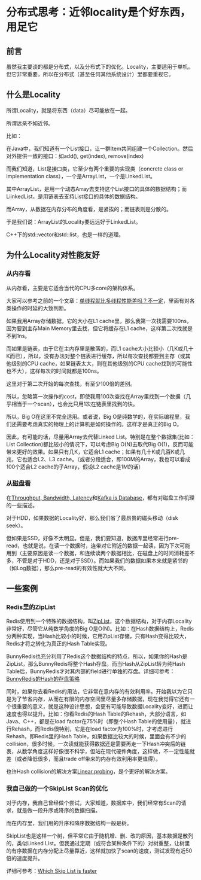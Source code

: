 # 分布式思考：近邻locality是个好东西，用足它

## 前言

虽然我主要谈的都是分布式，以及分布式下的优化。Locality，主要适用于单机。但它非常重要，所以在分布式（甚至任何其他系统设计）里都要重视它。

## 什么是Locality

所谓Locality，就是将东西（data）尽可能放在一起。

所谓远亲不如近邻。

比如：

在Java中，我们知道有一个List接口，让一群Item共同组建一个Collection。然后对外提供一致的接口：如add(), get(index), remove(index)

而我们知道，List是接口类，它至少有两个重要的实现类（concrete class or implementation class），一个是ArrayList，一个是LinkedList。

其中ArrayList，是用一个动态Array去支持这个List接口的具体的数据结构；而LiinkedList，是用链表去支持List接口的具体的数据结构。

而Array，从数据在内存分布的角度看，是紧挨的；而链表则是分散的。

于是我们说：ArrayList的Locality要远远好于LinkedList。

C++下的std::vector和std::list，也是一样的道理。

## 为什么Locality对性能友好

### 从内存看

从内存看，主要是它适合当代的CPU多core的架构体系。

大家可以参考之前的一个文章：[单线程就比多线程性能差吗？不一定](https://zhuanlan.zhihu.com/p/397039359)，里面有对各类操作的时延的大致判断。

如果我用Array存储数据，它的大小在L1 cache里，那么我第一次找需要100ns，因为要到主存Main Memory里去找，但它将缓存在L1 cache，这样第二次找就是不到1ns。

而如果是链表，由于它在主内存里是散落的，而L1 cache大小比较小（几K或几十K而已），所以，没有办法对整个链表进行缓存，所以每次查找都要到主存（或其他级别的CPU cache，如果链表太大，则在其他级别的CPU cache找到的可能性也不大），这样每次的时间就都是100ns。

这里对于第二次开始的每次查找，有至少100倍的差别。

所以，忽略第一次操作的cost，即使我用100次查找在Array里找到一个数据（几乎相当于一个scan），也会比只用1次在链表里找到的快。

所以，Big O在这里不完全适用。或者说，Big O是纯数学的，在实际编程里，我们还需要考虑真实的物理上的计算机是如何操作的。这样才是真正的Big O。

因此，有可能的话，尽量用Array去代替Linked List。特别是在整个数据集(比如：List Collection)都比较小的情况下，可以考虑Big O(N)去取代Big O(1)，反而可能带来更好的效果。如果只有几K，它适合L1 cache；如果有几十K或几百K或几兆，它也适合L2、L3 cache。（或者分段适合，即100M的Array，我也可以看成100个适合L2 cache的子Array，假设L2 cache是1M的话）

### 从磁盘看

在[Throughput, Bandwidth, Latency](https://zhuanlan.zhihu.com/p/399883427)和[Kafka is Database](https://zhuanlan.zhihu.com/p/392645152)，都有对磁盘工作机理的一些描述。

对于HDD，如果数据的Locality好，那么我们省了最昂贵的磁头移动（disk seek）。

但如果是SSD，好像不太明显。但是，我们要知道，数据库里经常进行pre-read，也就是说，在读一个数据时，连带对它附近的数据一起读，因为下次可能用到（主要原因是读一个数据，和连续读两个数据相比，在磁盘上的时间消耗差不多，不管是对于HDD，还是对于SSD）。而如果我们的数据如果本来就是紧邻的（如Log数据），那么pre-read的有效性就大大不同。

## 一些案例

### Redis里的ZipList

Redis使用到一个特殊的数据结构，叫[ZipList](https://redis.com/ebook/part-2-core-concepts/01chapter-9-reducing-memory-use/9-1-short-structures/9-1-1-the-ziplist-representation/)，这个数据结构，对于内存Locality非常好，尽管它从纯数学角度的Big O是O(N)。比如：在Hash数据结构上，Redis分两种实现，当Hash比较小的时候，它用ZipList存储，只有Hash变得比较大，Redis才将之转化为真正的Hash Table实现。

BunnyRedis也充分利用了Redis这个数据结构的特点，所以，如果你的Hash是ZipList，那么BunnyRedis将整个Hash存盘。而当Hash从ZipList转为纯Hash Table后，BunnyRedis才对其内部的field进行单独的存盘。详细可参考：[BunnyRedis的Hash的存盘策略](https://github.com/szstonelee/bunnyredis/wiki/Hash-storage)

同时，如果你去看Redis的用法，它非常在意内存的有效利用率。开始我以为它只是为了节省内存，从而在有限的内存空间里尽量多存储数据，现在我觉得它还有一个很重要的意义，就是这种设计思想，会更有可能导致数据Locality变好，进而让速度也得以提升。比如：你看Redis的Hash Table的Rehash，大部分语言，如Java、C++，都是在load factor在75%时（即整个Hash Table的使用量），就进行Rehash，而Redis很特别，它是在load factor为100%时，才考虑进行Rehash，即Redis里的Hash Table，如果数据比较大的时候，里面会有不少的collision，很多时候，一次读就能获得数据还是需要再走一下Hash冲突后的链表，从数学角度这样好像很不科学，但站在现代硬件角度，这样做，不一定性能就差（或者降低很多，而且trade off带来的内存有效利用率更值得）。

也许Hash collision的解决方案[Linear probing](https://en.wikipedia.org/wiki/Linear_probing)，是个更好的解决方案。

### 我自己做的一个SkipList Scan的优化

对于内存，我自己曾经做个尝试，大家知道，数据库中，我们经常有Scan的请求，就是做一段升序或降序的数据扫描。

而在内存里，我们用的升序和降序数据结构一般是树。

SkipList也是这样一个树，但平常它由于随机增、删、改的原因，基本数据是散列的，类似Linked List。但我通过定期（或符合某种条件下的）对树重整，让树里的有序数据在内存分配上尽量靠近，这样就加快了scan的速度，测试发现有近50倍的速度提升。

详细可参考：[Which Skip List is faster](https://hub.fastgit.org/szstonelee/elephant_eye_c_plusplus/blob/master/which_skip_list_is_faster.md)
